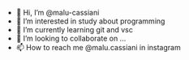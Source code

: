 - 👋 Hi, I’m @malu-cassiani
- 👀 I’m interested in study about programming
- 🌱 I’m currently learning git and vsc
- 💞️ I’m looking to collaborate on ...
- 📫 How to reach me @malu.cassiani in instagram

<!---
malu-cassiani/malu-cassiani is a ✨ special ✨ repository because its `README.md` (this file) appears on your GitHub profile.
You can click the Preview link to take a look at your changes.
---> 
